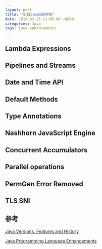 ```yaml
---
layout: post
title: "实践Java8新特性"
date: 2018-02-25 11:08:00 +0800
categories: Java
tags: java enhancements
---
```


## Lambda Expressions 

## Pipelines and Streams  

## Date and Time API  

## Default Methods  

## Type Annotations  

## Nashhorn JavaScript Engine  

## Concurrent Accumulators  

## Parallel operations  

## PermGen Error Removed  

## TLS SNI  

## 参考

[Java Versions, Features and History](https://javapapers.com/core-java/java-features-and-history/)

[Java Programming Language Enhancements](https://docs.oracle.com/javase/8/docs/technotes/guides/language/enhancements.html)